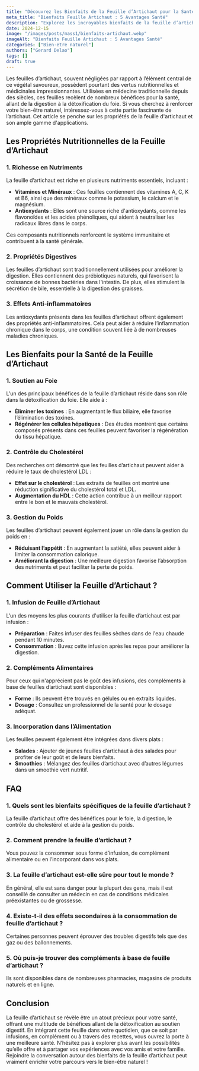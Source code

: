 ```yaml
---
title: "Découvrez les Bienfaits de la Feuille d’Artichaut pour la Santé"
meta_title: "Bienfaits Feuille Artichaut : 5 Avantages Santé"
description: "Explorez les incroyables bienfaits de la feuille d’artichaut pour votre santé. Apprenez tout sur ses propriétés médicinales et ses usages."
date: 2024-12-15
image: "/images/posts/mass1/bienfaits-artichaut.webp"
imageAlt: "Bienfaits Feuille Artichaut : 5 Avantages Santé"
categories: ["Bien-etre naturel"]
authors: ["Gerard Delao"]
tags: []
draft: true
---
```


Les feuilles d’artichaut, souvent négligées par rapport à l’élément central de ce végétal savoureux, possèdent pourtant des vertus nutritionnelles et médicinales impressionnantes. Utilisées en médecine traditionnelle depuis des siècles, ces feuilles recèlent de nombreux bénéfices pour la santé, allant de la digestion à la détoxification du foie. Si vous cherchez à renforcer votre bien-être naturel, intéressez-vous à cette partie fascinante de l’artichaut. Cet article se penche sur les propriétés de la feuille d'artichaut et son ample gamme d'applications.

## Les Propriétés Nutritionnelles de la Feuille d’Artichaut

### 1. Richesse en Nutriments

La feuille d’artichaut est riche en plusieurs nutriments essentiels, incluant :

- **Vitamines et Minéraux** : Ces feuilles contiennent des vitamines A, C, K et B6, ainsi que des minéraux comme le potassium, le calcium et le magnésium.
- **Antioxydants** : Elles sont une source riche d'antioxydants, comme les flavonoïdes et les acides phénoliques, qui aident à neutraliser les radicaux libres dans le corps.

Ces composants nutritionnels renforcent le système immunitaire et contribuent à la santé générale.

### 2. Propriétés Digestives

Les feuilles d’artichaut sont traditionnellement utilisées pour améliorer la digestion. Elles contiennent des prébiotiques naturels, qui favorisent la croissance de bonnes bactéries dans l'intestin. De plus, elles stimulent la sécrétion de bile, essentielle à la digestion des graisses.

### 3. Effets Anti-inflammatoires

Les antioxydants présents dans les feuilles d’artichaut offrent également des propriétés anti-inflammatoires. Cela peut aider à réduire l’inflammation chronique dans le corps, une condition souvent liée à de nombreuses maladies chroniques.

## Les Bienfaits pour la Santé de la Feuille d’Artichaut

### 1. Soutien au Foie

L'un des principaux bénéfices de la feuille d’artichaut réside dans son rôle dans la détoxification du foie. Elle aide à :

- **Éliminer les toxines** : En augmentant le flux biliaire, elle favorise l’élimination des toxines.
- **Régénérer les cellules hépatiques** : Des études montrent que certains composés présents dans ces feuilles peuvent favoriser la régénération du tissu hépatique.

### 2. Contrôle du Cholestérol

Des recherches ont démontré que les feuilles d’artichaut peuvent aider à réduire le taux de cholestérol LDL :

- **Effet sur le cholestérol** : Les extraits de feuilles ont montré une réduction significative du cholestérol total et LDL.
- **Augmentation du HDL** : Cette action contribue à un meilleur rapport entre le bon et le mauvais cholestérol.

### 3. Gestion du Poids

Les feuilles d’artichaut peuvent également jouer un rôle dans la gestion du poids en :

- **Réduisant l’appétit** : En augmentant la satiété, elles peuvent aider à limiter la consommation calorique.
- **Améliorant la digestion** : Une meilleure digestion favorise l’absorption des nutriments et peut faciliter la perte de poids.

## Comment Utiliser la Feuille d’Artichaut ?

### 1. Infusion de Feuille d’Artichaut

L’un des moyens les plus courants d'utiliser la feuille d’artichaut est par infusion :

- **Préparation** : Faites infuser des feuilles sèches dans de l'eau chaude pendant 10 minutes.
- **Consommation** : Buvez cette infusion après les repas pour améliorer la digestion.

### 2. Compléments Alimentaires

Pour ceux qui n'apprécient pas le goût des infusions, des compléments à base de feuilles d’artichaut sont disponibles :

- **Forme** : Ils peuvent être trouvés en gélules ou en extraits liquides.
- **Dosage** : Consultez un professionnel de la santé pour le dosage adéquat.

### 3. Incorporation dans l’Alimentation

Les feuilles peuvent également être intégrées dans divers plats :

- **Salades** : Ajouter de jeunes feuilles d’artichaut à des salades pour profiter de leur goût et de leurs bienfaits.
- **Smoothies** : Mélangez des feuilles d’artichaut avec d’autres légumes dans un smoothie vert nutritif.

## FAQ

### 1. Quels sont les bienfaits spécifiques de la feuille d’artichaut ?

La feuille d’artichaut offre des bénéfices pour le foie, la digestion, le contrôle du cholestérol et aide à la gestion du poids.

### 2. Comment prendre la feuille d’artichaut ?

Vous pouvez la consommer sous forme d’infusion, de complément alimentaire ou en l’incorporant dans vos plats.

### 3. La feuille d’artichaut est-elle sûre pour tout le monde ?

En général, elle est sans danger pour la plupart des gens, mais il est conseillé de consulter un médecin en cas de conditions médicales préexistantes ou de grossesse.

### 4. Existe-t-il des effets secondaires à la consommation de feuille d’artichaut ?

Certaines personnes peuvent éprouver des troubles digestifs tels que des gaz ou des ballonnements.

### 5. Où puis-je trouver des compléments à base de feuille d’artichaut ?

Ils sont disponibles dans de nombreuses pharmacies, magasins de produits naturels et en ligne.

## Conclusion

La feuille d’artichaut se révèle être un atout précieux pour votre santé, offrant une multitude de bénéfices allant de la détoxification au soutien digestif. En intégrant cette feuille dans votre quotidien, que ce soit par infusions, en complément ou à travers des recettes, vous ouvrez la porte à une meilleure santé. N’hésitez pas à explorer plus avant les possibilités qu’elle offre et à partager vos expériences avec vos amis et votre famille. Rejoindre la conversation autour des bienfaits de la feuille d’artichaut peut vraiment enrichir votre parcours vers le bien-être naturel !

